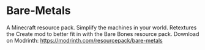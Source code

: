 # Bare-Metals
A Minecraft resource pack. 
Simplify the machines in your world.   Retextures the Create mod to better fit in with the Bare Bones resource pack. 
Download on Modrinth: https://modrinth.com/resourcepack/bare-metals
